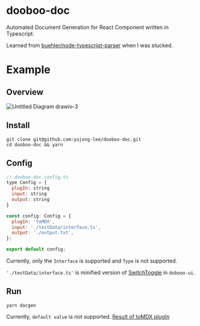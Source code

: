 # dooboo-doc
Automated Document Generation for React Component written in Typescript. 

Learned from [buehler/node-typescript-parser](https://github.com/buehler/node-typescript-parser) when I was stucked.

# Example
## Overview
![Untitled Diagram drawio-3](https://user-images.githubusercontent.com/61503739/133244646-ea73ef1c-c9ea-44d5-a9eb-300ae46011d2.png)

## Install
```
git clone git@github.com:yujong-lee/dooboo-doc.git
cd dooboo-doc && yarn
```

## Config
```js
// dooboo-doc.config.ts
type Config = {
  plugIn: string
  input: string
  output: string
}

const config: Config = {
  plugIn: 'toMDX',
  input: './testData/interface.ts',
  output: './output.txt',
};

export default config;
```

Currently, only the `Interface` is supported and `Type` is not supported.

`'./testData/interface.ts'` is minified version of [SwitchToggle](https://github.com/dooboolab/dooboo-ui/blob/master/main/SwitchToggle.tsx) in `dobooo-ui`.

## Run
```
yarn docgen
```
Currently, `default value` is not supported.
[Result of toMDX plugIn](https://github.com/yujong-lee/dooboo-doc/blob/master/output.txt)
